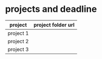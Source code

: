 # projects and deadline


| project | project folder url|
| :---: | :---: |
| project 1 |  |
| project 2 |  |
| project 3 |  |
